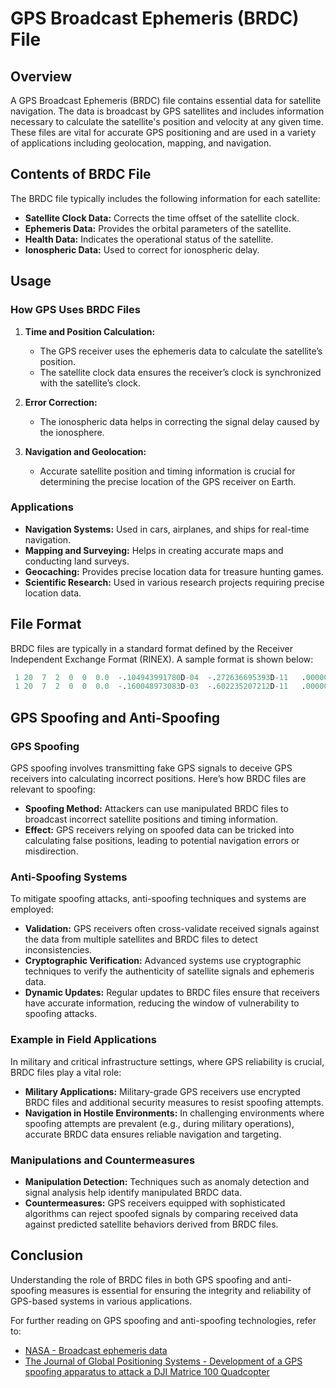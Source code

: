 # GPS Broadcast Ephemeris (BRDC) File

## Overview

A GPS Broadcast Ephemeris (BRDC) file contains essential data for satellite navigation. The data is broadcast by GPS satellites and includes information necessary to calculate the satellite's position and velocity at any given time. These files are vital for accurate GPS positioning and are used in a variety of applications including geolocation, mapping, and navigation.

## Contents of BRDC File

The BRDC file typically includes the following information for each satellite:
- **Satellite Clock Data:** Corrects the time offset of the satellite clock.
- **Ephemeris Data:** Provides the orbital parameters of the satellite.
- **Health Data:** Indicates the operational status of the satellite.
- **Ionospheric Data:** Used to correct for ionospheric delay.

## Usage

### How GPS Uses BRDC Files

1. **Time and Position Calculation:**
   - The GPS receiver uses the ephemeris data to calculate the satellite’s position.
   - The satellite clock data ensures the receiver’s clock is synchronized with the satellite’s clock.

2. **Error Correction:**
   - The ionospheric data helps in correcting the signal delay caused by the ionosphere.

3. **Navigation and Geolocation:**
   - Accurate satellite position and timing information is crucial for determining the precise location of the GPS receiver on Earth.

### Applications

- **Navigation Systems:** Used in cars, airplanes, and ships for real-time navigation.
- **Mapping and Surveying:** Helps in creating accurate maps and conducting land surveys.
- **Geocaching:** Provides precise location data for treasure hunting games.
- **Scientific Research:** Used in various research projects requiring precise location data.

## File Format

BRDC files are typically in a standard format defined by the Receiver Independent Exchange Format (RINEX). A sample format is shown below:

```mathematica
 1 20  7  2  0  0  0.0  -.104943991780D-04  -.272636695393D-11   .000000000000D+00
 1 20  7  2  0  0  0.0  -.160048973083D-03  -.602235207212D-11   .000000000000D+00
```

## GPS Spoofing and Anti-Spoofing

### GPS Spoofing

GPS spoofing involves transmitting fake GPS signals to deceive GPS receivers into calculating incorrect positions. Here’s how BRDC files are relevant to spoofing:

- **Spoofing Method:** Attackers can use manipulated BRDC files to broadcast incorrect satellite positions and timing information.
- **Effect:** GPS receivers relying on spoofed data can be tricked into calculating false positions, leading to potential navigation errors or misdirection.

### Anti-Spoofing Systems

To mitigate spoofing attacks, anti-spoofing techniques and systems are employed:

- **Validation:** GPS receivers often cross-validate received signals against the data from multiple satellites and BRDC files to detect inconsistencies.
- **Cryptographic Verification:** Advanced systems use cryptographic techniques to verify the authenticity of satellite signals and ephemeris data.
- **Dynamic Updates:** Regular updates to BRDC files ensure that receivers have accurate information, reducing the window of vulnerability to spoofing attacks.

### Example in Field Applications

In military and critical infrastructure settings, where GPS reliability is crucial, BRDC files play a vital role:

- **Military Applications:** Military-grade GPS receivers use encrypted BRDC files and additional security measures to resist spoofing attempts.
- **Navigation in Hostile Environments:** In challenging environments where spoofing attempts are prevalent (e.g., during military operations), accurate BRDC data ensures reliable navigation and targeting.

### Manipulations and Countermeasures

- **Manipulation Detection:** Techniques such as anomaly detection and signal analysis help identify manipulated BRDC data.
- **Countermeasures:** GPS receivers equipped with sophisticated algorithms can reject spoofed signals by comparing received data against predicted satellite behaviors derived from BRDC files.

## Conclusion

Understanding the role of BRDC files in both GPS spoofing and anti-spoofing measures is essential for ensuring the integrity and reliability of GPS-based systems in various applications.

For further reading on GPS spoofing and anti-spoofing technologies, refer to:
- [NASA - Broadcast ephemeris data](https://cddis.nasa.gov/Data_and_Derived_Products/GNSS/broadcast_ephemeris_data.html)
- [The Journal of Global Positioning Systems - Development of a GPS spoofing apparatus to attack a DJI Matrice 100 Quadcopter](https://jgps.springeropen.com/articles/10.1186/s41445-018-0018-3)
